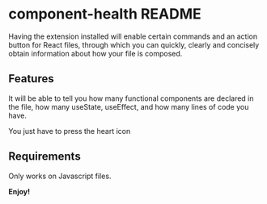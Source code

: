 # component-health README

Having the extension installed will enable certain commands and an action button for React files, through which you can quickly, clearly and concisely obtain information about how your file is composed.

## Features

It will be able to tell you how many functional components are declared in the file, how many useState, useEffect, and how many lines of code you have.

You just have to press the heart icon

## Requirements

Only works on Javascript files.

**Enjoy!**
